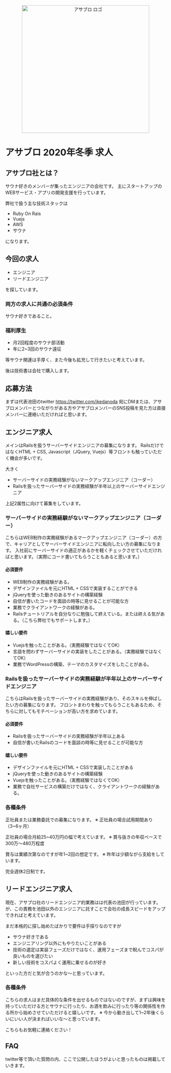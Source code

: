 <div align="center">
<img src="https://user-images.githubusercontent.com/1719765/73834925-e7651880-484f-11ea-8e06-a733e00f8519.png" alt="アサブロ ロゴ" title="アサブロ ロゴ" width="400">
</div>

# アサブロ 2020年冬季 求人

## アサブロ社とは？
サウナ好きのメンバーが集ったエンジニアの会社です。
主にスタートアップのWEBサービス・アプリの開発支援を行っています。

弊社で扱う主な技術スタックは

* Ruby On Rais
* Vuejs
* AWS
* サウナ

になります。

## 今回の求人
* エンジニア
* リードエンジニア

を探しています。

### 両方の求人に共通の必須条件
サウナ好きであること。

### 福利厚生
* 月2回程度のサウナ部活動
* 年に2~3回のサウナ遠征

等サウナ関連は手厚く、また今後も拡充して行きたいと考えています。

後は技術書は会社で購入します。

## 応募方法
まずは代表池田のtwitter
https://twitter.com/ikedanoda
宛にDMまたは、アサブロメンバーとつながりがある方やアサブロメンバーのSNS投稿を見た方は直接メンバーに連絡いただければと思います。

## エンジニア求人
メインはRailsを扱うサーバーサイドエンジニアの募集になります。
RailsだけではなくHTML + CSS, Javascript（JQuery, Vuejs）等フロントも触っていただく機会が多いです。

大きく

* サーバーサイドの実務経験がないマークアップエンジニア（コーダー）
* Railsを扱ったサーバーサイドの実務経験が半年以上のサーバーサイドエンジニア

上記2属性に向けて募集をしています。

### サーバーサイドの実務経験がないマークアップエンジニア（コーダー）
こちらはWEB制作の実務経験があるマークアップエンジニア（コーダー）の方で、キャリアとしてサーバーサイドエンジニアに転向したい方の募集になります。
入社前にサーバーサイドの適正があるかを軽くチェックさせていただければと思います。（実際にコード書いてもらうこともあると思います。）

#### 必須要件
* WEB制作の実務経験がある。
* デザインファイルを元にHTML + CSSで実装することができる
* jQueryを使った動きのあるサイトの構築経験
* 自信が書いたコードを面談の時等に見せることが可能な方
* 業務でクライアントワークの経験がある。
* Railsチュートリアルを自分なりに勉強して終えている。または終える気がある。（こちら弊社でもサポートします。）

#### 嬉しい要件
* Vuejsを触ったことがある。（実務経験ではなくてOK）
* 言語を問わずサーバーサイドの実装をしたことがある。（実務経験ではなくてOK）
* 業務でWordPressの構築、テーマのカスタマイズをしたことがある。

### Railsを扱ったサーバーサイドの実務経験が半年以上のサーバーサイドエンジニア
こちらはRailsを扱ったサーバーサイドの実務経験があり、そのスキルを伸ばしたい方の募集になります。
フロントまわりを触ってもらうこともあるため、そちらに対してもモチベーションが高い方を求めています。

#### 必須要件
* Railsを扱ったサーバーサイドの実務経験が半年以上ある
* 自信が書いたRailsのコードを面談の時等に見せることが可能な方

#### 嬉しい要件
* デザインファイルを元にHTML + CSSで実装したことがある
* jQueryを使った動きのあるサイトの構築経験
* Vuejsを触ったことがある。（実務経験ではなくてOK）
* 業務で自社サービスの構築だけではなく、クライアントワークの経験がある。

### 各種条件
正社員または業務委託での募集になります。
※ 正社員の場合試用期間あり（3~6ヶ月）

正社員の場合月給25~40万円の幅で考えています。
※ 賞与抜きの年収ベースで300万〜480万程度

賞与は業績次第なのですが年1~2回の想定です。
※ 昨年は少額ながら支給をしています。

完全週休2日制です。

## リードエンジニア求人
現在、アサブロ社のリードエンジニア的業務はは代表の池田が行っています。
が、この責務を池田以外のエンジニアに託すことで会社の成長スピードをアップできればと考えています。

まだ本格的に探し始めたばかりで要件は手探りなのですが

* サウナ好きである
* エンジニアリング以外にもやりたいことがある
* 技術の選定は実装フェーズだけではなく、運用フェーズまで睨んでコスパが良いものを選びたい
* 新しい技術をコスパよく運用に乗せるのが好き

といった方だと気が合うのかな〜と思っています。


### 各種条件
こちらの求人はまだ具体的な条件を出せるものではないのですが、まずは興味を持っていただける方とサウナに行ったり、お酒を飲みに行ったり等の関係性を作る所から始めさせていただけると嬉しいです。
※ 今から動き出して1~2年後くらいにいい人が決まればいいな〜と思っています。

こちらもお気軽に連絡ください！


## FAQ
twitter等で頂いた質問の内、ここで公開したほうがよいと思ったものは掲載していきます。



